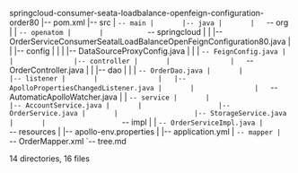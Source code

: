 springcloud-consumer-seata-loadbalance-openfeign-configuration-order80
|-- pom.xml
|-- src
|   `-- main
|       |-- java
|       |   `-- org
|       |       `-- openatom
|       |           `-- springcloud
|       |               |-- OrderServiceConsumerSeatalLoadBalanceOpenFeignConfiguration80.java
|       |               |-- config
|       |               |   |-- DataSourceProxyConfig.java
|       |               |   `-- FeignConfig.java
|       |               |-- controller
|       |               |   `-- OrderController.java
|       |               |-- dao
|       |               |   `-- OrderDao.java
|       |               |-- listener
|       |               |   |-- ApolloPropertiesChangedListener.java
|       |               |   `-- AutomaticApolloWatcher.java
|       |               `-- service
|       |                   |-- AccountService.java
|       |                   |-- OrderService.java
|       |                   |-- StorageService.java
|       |                   `-- impl
|       |                       `-- OrderServiceImpl.java
|       `-- resources
|           |-- apollo-env.properties
|           |-- application.yml
|           `-- mapper
|               `-- OrderMapper.xml
`-- tree.md

14 directories, 16 files
